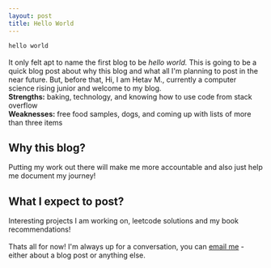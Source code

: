```yaml
---
layout: post
title: Hello World
---
```


`hello world`
<br>
<br>
It only felt apt to name the first blog to be <em>hello world.</em> This is going to be a quick blog post about why this blog and what all I'm planning to post in the near future. But, before that, Hi, I am Hetav M., currently a computer science rising junior and welcome to my blog.
<br>
<b>Strengths:</b> baking, technology, and knowing how to use code from stack overflow
<br>
<b>Weaknesses:</b> free food samples, dogs, and coming up with lists of more than three items
<br>
<h2>Why this blog?</h2>
Putting my work out there will make me more accountable and also just help me document my journey! 
<br>
<h2>What I expect to post? </h2>
Interesting projects I am working on, leetcode solutions and my book recommendations!
<br>
<br>
Thats all for now! I'm always up for a conversation, you can <a href = "mailto: hetav.1805@gmail.com">email me</a> - either about a blog post or anything else. 

